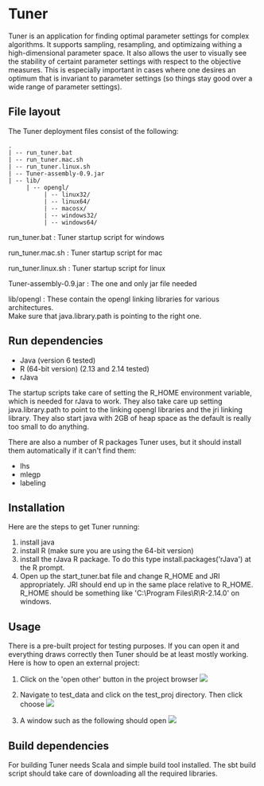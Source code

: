 # Tuner #

Tuner is an application for finding optimal parameter settings for complex
algorithms.  It supports sampling, resampling, and optimizaing withing a 
high-dimensional parameter space.  It also allows the user to visually see 
the stability of certaint parameter settings with respect to the objective
measures.  This is especially important in cases where one desires an optimum
that is invariant to parameter settings (so things stay good over a wide range
of parameter settings).

## File layout ##

The Tuner deployment files consist of the following:

    .
    | -- run_tuner.bat
    | -- run_tuner.mac.sh
    | -- run_tuner.linux.sh
    | -- Tuner-assembly-0.9.jar
    | -- lib/
         | -- opengl/
              | -- linux32/
              | -- linux64/
              | -- macosx/
              | -- windows32/
              | -- windows64/

run_tuner.bat
:  Tuner startup script for windows

run_tuner.mac.sh
:  Tuner startup script for mac

run_tuner.linux.sh
:  Tuner startup script for linux

Tuner-assembly-0.9.jar
:  The one and only jar file needed

lib/opengl
:  These contain the opengl linking libraries for various architectures.  
   Make sure that java.library.path is pointing to the right one.

## Run dependencies ##

* Java (version 6 tested)
* R (64-bit version) (2.13 and 2.14 tested)
* rJava

The startup scripts take care of setting the R_HOME environment variable,
which is needed for rJava to work.  They also take care up setting
java.library.path to point to the linking opengl libraries and the jri linking
library.  They also start java with 2GB of heap space as the default is really
too small to do anything.

There are also a number of R packages Tuner uses, but it should install them
automatically if it can't find them:

* lhs
* mlegp
* labeling

## Installation ##

Here are the steps to get Tuner running:

1. install java
2. install R (make sure you are using the 64-bit version)
3. install the rJava R package. To do this type install.packages('rJava') 
   at the R prompt.
4. Open up the start_tuner.bat file and change R_HOME and JRI appropriately. 
   JRI should end up in the same place relative to R_HOME. R_HOME 
   should be something like 'C:\Program Files\R\R-2.14.0' on windows.

## Usage ##

There is a pre-built project for testing purposes.  If you can open it and
everything draws correctly then Tuner should be at least mostly working.  Here
is how to open an external project:

1. Click on the 'open other' button in the project browser
   ![](https://bitbucket.org/gabysbrain/tuner/src/a2b0036e0e60/doc/images/open_other_button.png)

2. Navigate to test_data and click on the test_proj directory.  Then click
   choose
   ![](https://bitbucket.org/gabysbrain/tuner/src/a2b0036e0e60/doc/images/open_test_project.png)

3. A window such as the following should open
   ![](https://bitbucket.org/gabysbrain/tuner/src/a2b0036e0e60/doc/images/test_project_viewer.png)

## Build dependencies ##

For building Tuner needs Scala and simple build tool installed.  The sbt
build script should take care of downloading all the required libraries.

